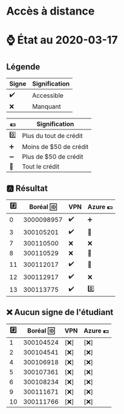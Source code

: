 # Accès à distance

# :watch: État au 2020-03-17

## Légende

| Signe              | Signification          |
|--------------------|------------------------|
| :heavy_check_mark: | Accessible             |
| :x:                | Manquant               |

| :dollar:           | Signification          |
|--------------------|------------------------|
| :zero:             | Plus du tout de crédit |
| :heavy_plus_sign:  | Moins de $50 de crédit |
| :heavy_minus_sign: | Plus de $50 de crédit  |
| :100:              | Tout le crédit         |

## :a: Résultat

|:hash:| Boréal :id:| VPN                | Azure :dollar:       |
|------|------------|--------------------|----------------------|
|  0   | 3000098957 | :heavy_check_mark: | :heavy_plus_sign:  |
|  3   | 300105201  | :heavy_check_mark: | :100:              |
|  7   | 300110500  | :x:                | :x:                |
|  8   | 300110529  | :x:                | :100:              |
| 11   | 300112017  | :heavy_check_mark: | :100:              |
| 12   | 300112917  | :heavy_check_mark: | :x:                |
| 13   | 300113775  | :heavy_check_mark: | :zero:             |


## :x: Aucun signe de l'étudiant


|:hash:| Boréal :id:| VPN                | Azure :dollar:       |
|------|------------|--------------------|----------------------|
|  1   | 300104524  |[:x:]               | [:x:]                |
|  2   | 300104541  |[:x:]               | [:x:]                |
|  4   | 300106918  |[:x:]               | [:x:]                |
|  5   | 300107361  |[:x:]               | [:x:]                |
|  6   | 300108234  |[:x:]               | [:x:]                |
|  9   | 300111671  |[:x:]               | [:x:]                |
| 10   | 300111766  |[:x:]               | [:x:]                |
